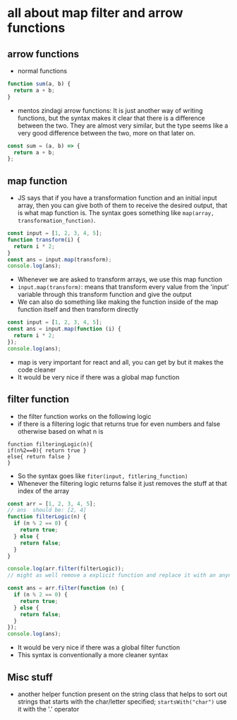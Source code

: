 # all about map filter and arrow functions

## arrow functions

- normal functions

```javascript
function sum(a, b) {
  return a + b;
}
```

- mentos zindagi arrow functions: It is just another way of writing functions, but the syntax makes it clear that there is a difference between the two. They are almost very similar, but the type seems like a very good difference between the two, more on that later on.

```javascript
const sum = (a, b) => {
  return a + b;
};
```

## map function

- JS says that if you have a transformation function and an initial input array, then you can give both of them to receive the desired output, that is what map function is. The syntax goes something like `map(array, transformation_function)`.

```javascript
const input = [1, 2, 3, 4, 5];
function transform(i) {
  return i * 2;
}
const ans = input.map(transform);
console.log(ans);
```

- Whenever we are asked to transform arrays, we use this map function
- `input.map(transform)`: means that transform every value from the 'input' variable through this transform function and give the output
- We can also do something like making the function inside of the map function itself and then transform directly

```javascript
const input = [1, 2, 3, 4, 5];
const ans = input.map(function (i) {
  return i * 2;
});
console.log(ans);
```

- map is very important for react and all, you can get by but it makes the code cleaner
- It would be very nice if there was a global map function

## filter function

- the filter function works on the following logic
- if there is a filtering logic that returns true for even numbers and false otherwise based on what n is

```
function filteringLogic(n){
if(n%2==0){ return true }
else{ return false }
}

```

- So the syntax goes like `fiter(input, fitlering_function)`
- Whenever the filtering logic returns false it just removes the stuff at that index of the array

```javascript
const arr = [1, 2, 3, 4, 5];
// ans  should be: [2, 4]
function filterLogic(n) {
  if (n % 2 == 0) {
    return true;
  } else {
    return false;
  }
}

console.log(arr.filter(filterLogic));
// might as well remove a explicit function and replace it with an anynymous function inside the filter function itself
```

```javascript
const ans = arr.filter(function (n) {
  if (n % 2 == 0) {
    return true;
  } else {
    return false;
  }
});
console.log(ans);
```

- It would be very nice if there was a global filter function
- This syntax is conventionally a more cleaner syntax

## Misc stuff

- another helper function present on the string class that helps to sort out strings that starts with the char/letter specified; `startsWith("char")` use it with the '.' operator
